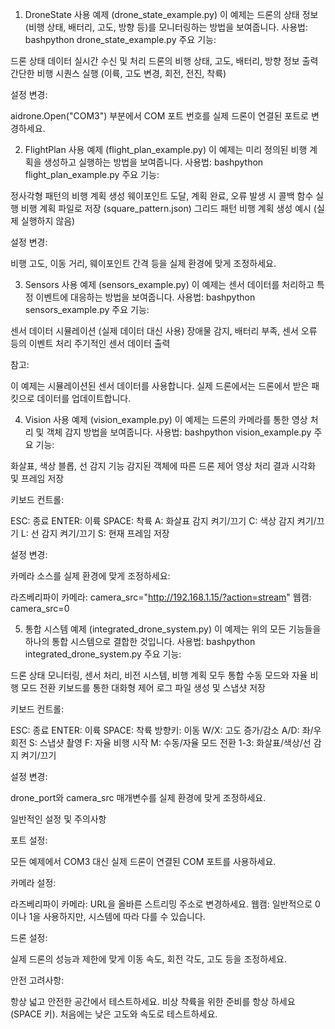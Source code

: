 1. DroneState 사용 예제 (drone_state_example.py)
이 예제는 드론의 상태 정보(비행 상태, 배터리, 고도, 방향 등)를 모니터링하는 방법을 보여줍니다.
사용법:
bashpython drone_state_example.py
주요 기능:

드론 상태 데이터 실시간 수신 및 처리
드론의 비행 상태, 고도, 배터리, 방향 정보 출력
간단한 비행 시퀀스 실행 (이륙, 고도 변경, 회전, 전진, 착륙)

설정 변경:

aidrone.Open("COM3") 부분에서 COM 포트 번호를 실제 드론이 연결된 포트로 변경하세요.

2. FlightPlan 사용 예제 (flight_plan_example.py)
이 예제는 미리 정의된 비행 계획을 생성하고 실행하는 방법을 보여줍니다.
사용법:
bashpython flight_plan_example.py
주요 기능:

정사각형 패턴의 비행 계획 생성
웨이포인트 도달, 계획 완료, 오류 발생 시 콜백 함수 실행
비행 계획 파일로 저장 (square_pattern.json)
그리드 패턴 비행 계획 생성 예시 (실제 실행하지 않음)

설정 변경:

비행 고도, 이동 거리, 웨이포인트 간격 등을 실제 환경에 맞게 조정하세요.

3. Sensors 사용 예제 (sensors_example.py)
이 예제는 센서 데이터를 처리하고 특정 이벤트에 대응하는 방법을 보여줍니다.
사용법:
bashpython sensors_example.py
주요 기능:

센서 데이터 시뮬레이션 (실제 데이터 대신 사용)
장애물 감지, 배터리 부족, 센서 오류 등의 이벤트 처리
주기적인 센서 데이터 출력

참고:

이 예제는 시뮬레이션된 센서 데이터를 사용합니다. 실제 드론에서는 드론에서 받은 패킷으로 데이터를 업데이트합니다.

4. Vision 사용 예제 (vision_example.py)
이 예제는 드론의 카메라를 통한 영상 처리 및 객체 감지 방법을 보여줍니다.
사용법:
bashpython vision_example.py
주요 기능:

화살표, 색상 블롭, 선 감지 기능
감지된 객체에 따른 드론 제어
영상 처리 결과 시각화 및 프레임 저장

키보드 컨트롤:

ESC: 종료
ENTER: 이륙
SPACE: 착륙
A: 화살표 감지 켜기/끄기
C: 색상 감지 켜기/끄기
L: 선 감지 켜기/끄기
S: 현재 프레임 저장

설정 변경:

카메라 소스를 실제 환경에 맞게 조정하세요:

라즈베리파이 카메라: camera_src="http://192.168.1.15/?action=stream"
웹캠: camera_src=0



5. 통합 시스템 예제 (integrated_drone_system.py)
이 예제는 위의 모든 기능들을 하나의 통합 시스템으로 결합한 것입니다.
사용법:
bashpython integrated_drone_system.py
주요 기능:

드론 상태 모니터링, 센서 처리, 비전 시스템, 비행 계획 모두 통합
수동 모드와 자율 비행 모드 전환
키보드를 통한 대화형 제어
로그 파일 생성 및 스냅샷 저장

키보드 컨트롤:

ESC: 종료
ENTER: 이륙
SPACE: 착륙
방향키: 이동
W/X: 고도 증가/감소
A/D: 좌/우 회전
S: 스냅샷 촬영
F: 자율 비행 시작
M: 수동/자율 모드 전환
1-3: 화살표/색상/선 감지 켜기/끄기

설정 변경:

drone_port와 camera_src 매개변수를 실제 환경에 맞게 조정하세요.

일반적인 설정 및 주의사항

포트 설정:

모든 예제에서 COM3 대신 실제 드론이 연결된 COM 포트를 사용하세요.


카메라 설정:

라즈베리파이 카메라: URL을 올바른 스트리밍 주소로 변경하세요.
웹캠: 일반적으로 0이나 1을 사용하지만, 시스템에 따라 다를 수 있습니다.


드론 설정:

실제 드론의 성능과 제한에 맞게 이동 속도, 회전 각도, 고도 등을 조정하세요.


안전 고려사항:

항상 넓고 안전한 공간에서 테스트하세요.
비상 착륙을 위한 준비를 항상 하세요(SPACE 키).
처음에는 낮은 고도와 속도로 테스트하세요.

